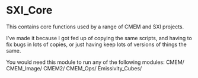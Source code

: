 # SXI_Core
This contains core functions used by a range of CMEM and SXI projects. 

I've made it because I got fed up of copying the same scripts, and having to fix bugs in lots of copies, or just having keep lots of versions of things the same. 

You would need this module to run any of the following modules: 
CMEM/
CMEM_Image/
CMEM2/
CMEM_Ops/
Emissivity_Cubes/ 
